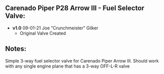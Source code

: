 ## Carenado Piper P28 Arrow III - Fuel Selector Valve:
- **v1.0** 09-01-21 Joe "Crunchmeister" Gilker
	- Original Valve Created
	
## Notes:
Simple 3-way fuel selector valve for Carenado Piper Arrow III. Should work with any single engine plane that has a 3-way OFF-L-R valve 
	